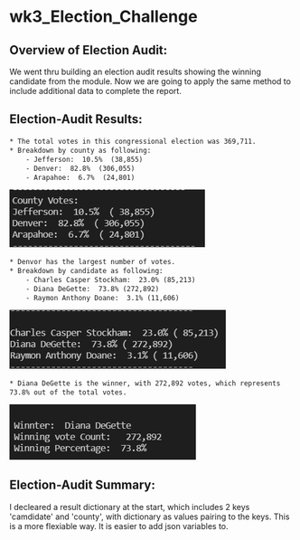# wk3_Election_Challenge

## Overview of Election Audit:
We went thru building an election audit results showing the winning candidate from the module. Now we are going to apply the same method to include additional data to complete the report.

## Election-Audit Results:
    * The total votes in this congressional election was 369,711.
    * Breakdown by county as following:
        - Jefferson:  10.5%  (38,855)
        - Denver:  82.8%  (306,055)
        - Arapahoe:  6.7%  (24,801)
![](https://github.com/echoqshen/wk3_Election_Challenge/blob/main/Resources/by%20county.png)  

    * Denvor has the largest number of votes.        
    * Breakdown by candidate as following:
        - Charles Casper Stockham:  23.0% (85,213) 
        - Diana DeGette:  73.8% (272,892) 
        - Raymon Anthony Doane:  3.1% (11,606)
        
![](https://github.com/echoqshen/wk3_Election_Challenge/blob/main/Resources/by%20candidate.png)

    * Diana DeGette is the winner, with 272,892 votes, which represents 73.8% out of the total votes.
![](https://github.com/echoqshen/wk3_Election_Challenge/blob/main/Resources/Winner%20info.png)

## Election-Audit Summary:
I decleared a result dictionary at the start, which includes 2 keys 'camdidate' and 'county', with dictionary as values pairing to the keys. This is a more flexiable way. It is easier to add json variables to.

